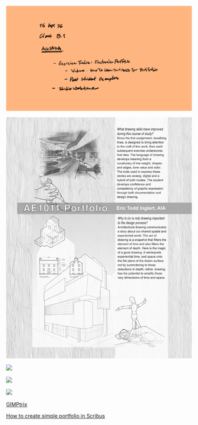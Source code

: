![Today's Agenda](images/250415_13-1.png)

![Exercise 12: Preparing the Electronic Portfolio](images/060110electronicPort.png)

![](images/Assignment_20_Above_Average.png)

![](images/Assignment_20_Average.png)

![](images/Assignment_20_Below_Average.jpg)

[GIMPtrix](https://youtu.be/6K2lJTOLtiw?si=fLOMMouqcclELW3g)

[How to create simple portfolio in Scribus](https://youtu.be/S4M8JL3XZfE?si=H2DZ-ww-0S2HMZhM)
